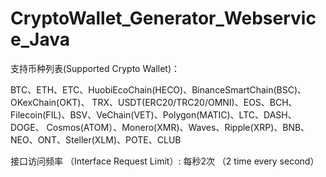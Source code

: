 # CryptoWallet_Generator_Webservice_Java

支持币种列表(Supported Crypto Wallet)：

  BTC、ETH、ETC、HuobiEcoChain(HECO)、BinanceSmartChain(BSC)、OKexChain(OKT)、
  TRX、USDT(ERC20/TRC20/OMNI)、EOS、BCH、Filecoin(FIL)、BSV、VeChain(VET)、Polygon(MATIC)、LTC、DASH、DOGE、
  Cosmos(ATOM）、Monero(XMR)、Waves、Ripple(XRP)、BNB、NEO、ONT、Steller(XLM)、POTE、CLUB


接口访问频率 （Interface Request Limit）: 
  每秒2次 （2 time every second）
